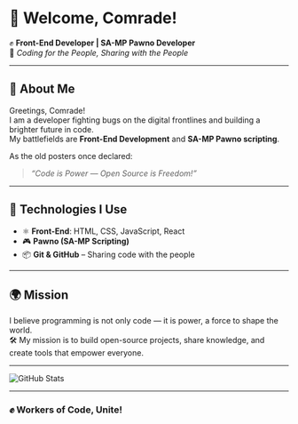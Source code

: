 # 🚩 Welcome, Comrade!

✊ **Front-End Developer | SA-MP Pawno Developer**  
📂 _Coding for the People, Sharing with the People_

---

## 📖 About Me
Greetings, Comrade!  
I am a developer fighting bugs on the digital frontlines and building a brighter future in code.  
My battlefields are **Front-End Development** and **SA-MP Pawno scripting**.  

As the old posters once declared:  
> *“Code is Power — Open Source is Freedom!”*

---

## 🔨 Technologies I Use
- ⚛️ **Front-End**: HTML, CSS, JavaScript, React  
- 🎮 **Pawno (SA-MP Scripting)**  
- 📦 **Git & GitHub** – Sharing code with the people  

---

## 🌍 Mission
I believe programming is not only code — it is power, a force to shape the world.  
🛠 My mission is to build open-source projects, share knowledge, and create tools that empower everyone.  

---

   ![GitHub Stats](https://github-readme-stats.vercel.app/api?username=atskureli1&show_icons=true&theme=radical)

---

### ✊ Workers of Code, Unite!
